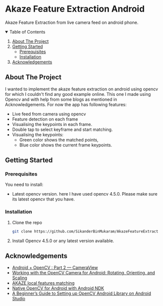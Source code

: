 # Akaze Feature Extraction Android
Akaze Feature Extraction from live camera feed on android phone. 

<!-- TABLE OF CONTENTS -->
<details open="open">
  <summary>Table of Contents</summary>
  <ol>
    <li>
      <a href="#about-the-project">About The Project</a>
    </li>
    <li>
      <a href="#getting-started">Getting Started</a>
      <ul>
        <li><a href="#prerequisites">Prerequisites</a></li>
        <li><a href="#installation">Installation</a></li>
      </ul>
    </li>
    <li><a href="#acknowledgements">Acknowledgements</a></li>
  </ol>
</details>

<!-- ABOUT THE PROJECT -->
## About The Project

I wanted to implement the akaze feature extraction on android using opencv for which I couldn't find any good example online. This one I made using Opencv and with help from some blogs as mentioned in Acknowledgements.
For now the app has following features:
* Live feed from camera using opencv
* Feature detection on each frame 
* Visualising the keypoints in each frame.
* Double tap to select keyframe and start matching.
* Visualising the keypoints:
  * Green color shows the matched points, 
  * Blue color shows the current frame keypoints.


<!-- GETTING STARTED -->
## Getting Started

### Prerequisites

You need to install:
* Latest opencv version. here I have used opencv 4.5.0. Please make sure its latest opencv that you have.


### Installation

1. Clone the repo
   ```sh
   git clone https://github.com/SikanderBinMukaram/AkazeFeatureExtraction.git
   ```
3. Install Opencv 4.5.0 or any latest version available. 


<!-- ACKNOWLEDGEMENTS -->
## Acknowledgements
* [Android + OpenCV : Part 2 — CameraView](https://homanhuang.medium.com/android-opencv-part-2-cameraview-faf84da8eb0c)
* [Working with the OpenCV Camera for Android: Rotating, Orienting, and Scaling](https://heartbeat.fritz.ai/working-with-the-opencv-camera-for-android-rotating-orienting-and-scaling-c7006c3e1916)
* [AKAZE local features matching](https://docs.opencv.org/3.4/db/d70/tutorial_akaze_matching.html)
* [Native OpenCV for Android with Android NDK](https://github.com/VlSomers/native-opencv-android-template)
* [A Beginner’s Guide to Setting up OpenCV Android Library on Android Studio](https://android.jlelse.eu/a-beginners-guide-to-setting-up-opencv-android-library-on-android-studio-19794e220f3c)


